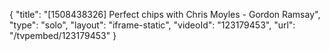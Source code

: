 {
    "title": "[1508438326] Perfect chips with Chris Moyles - Gordon Ramsay",
    "type": "solo",
    "layout": "iframe-static",
    "videoId": "123179453",
    "url": "\/tvpembed\/123179453"
}